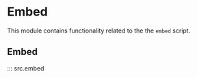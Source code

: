 # Embed

This module contains functionality related to the the `embed` script.

## Embed

::: src.embed
